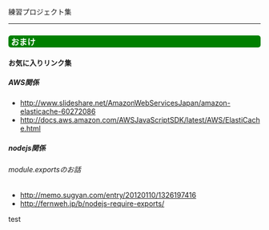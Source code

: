 練習プロジェクト集

---

### <div style="color:white;background-color:green;border-radius: 5px;padding-left: 5px;">おまけ<div></div></div>
#### お気に入りリンク集
##### AWS関係
* http://www.slideshare.net/AmazonWebServicesJapan/amazon-elasticache-60272086
* http://docs.aws.amazon.com/AWSJavaScriptSDK/latest/AWS/ElastiCache.html

##### nodejs関係
###### module.exportsのお話
* http://memo.sugyan.com/entry/20120110/1326197416
* http://fernweh.jp/b/nodejs-require-exports/

test